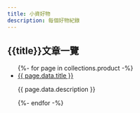 ```yaml
---
title: 小資好物
description: 每個好物紀錄
---
```

## {{title}}文章一覽

<main class="tdbc-container">
  <div class="tdbc-section">
    <ul class="tdbc-column-container">
{%- for page in collections.product -%}
<li class="tdbc-card">
  <div class="tdbc-card__content">
    <a href="{{ page.url }}" class="tdbc-card__title">{{ page.data.title }}</a>
    <p>{{ page.data.description }}</p>
  </div>
</li>
{%- endfor -%}
</ul>
</div>
</div>